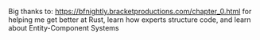 Big thanks to: https://bfnightly.bracketproductions.com/chapter_0.html for helping me get better at Rust, learn how experts structure code, and learn about Entity-Component Systems




